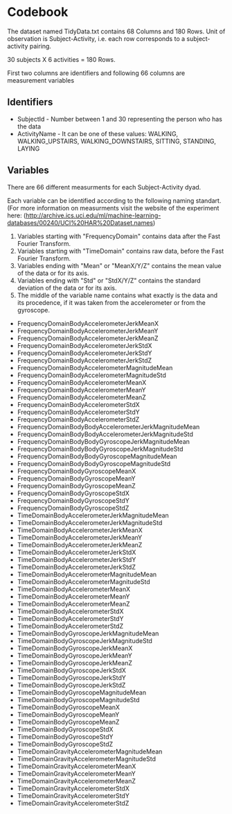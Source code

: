 # Codebook

The dataset named TidyData.txt contains 68 Columns and 180 Rows. Unit of observation is Subject-Activity, i.e. each row corresponds to a subject-activity pairing.

30 subjects X 6 activities = 180 Rows.

First two columns are identifiers and following 66 columns are measurement variables

## Identifiers

* SubjectId - Number between 1 and 30 representing the person who has the data
* ActivityName - It can be one of these values: WALKING, WALKING_UPSTAIRS, WALKING_DOWNSTAIRS, SITTING, STANDING, LAYING

## Variables

There are 66 different measurments for each Subject-Activity dyad.

Each variable can be identified according to the following naming standart. (For more information on measurments visit the website of the experiment here: (http://archive.ics.uci.edu/ml/machine-learning-databases/00240/UCI%20HAR%20Dataset.names)

1) Variables starting with "FrequencyDomain" contains data after the Fast Fourier Transform.
2) Variables starting with "TimeDomain" contains raw data, before the Fast Fourier Transform.
3) Variables ending with "Mean" or "MeanX/Y/Z" contains the mean value of the data or for its axis.
4) Variables ending with "Std" or "StdX/Y/Z" contains the standard deviation of the data or for its axis.
5) The middle of the variable name contains what exactly is the data and its procedence, if it was taken from the accelerometer or from the gyroscope.

* FrequencyDomainBodyAccelerometerJerkMeanX
* FrequencyDomainBodyAccelerometerJerkMeanY
* FrequencyDomainBodyAccelerometerJerkMeanZ
* FrequencyDomainBodyAccelerometerJerkStdX
* FrequencyDomainBodyAccelerometerJerkStdY
* FrequencyDomainBodyAccelerometerJerkStdZ
* FrequencyDomainBodyAccelerometerMagnitudeMean
* FrequencyDomainBodyAccelerometerMagnitudeStd
* FrequencyDomainBodyAccelerometerMeanX
* FrequencyDomainBodyAccelerometerMeanY
* FrequencyDomainBodyAccelerometerMeanZ
* FrequencyDomainBodyAccelerometerStdX
* FrequencyDomainBodyAccelerometerStdY
* FrequencyDomainBodyAccelerometerStdZ
* FrequencyDomainBodyBodyAccelerometerJerkMagnitudeMean
* FrequencyDomainBodyBodyAccelerometerJerkMagnitudeStd
* FrequencyDomainBodyBodyGyroscopeJerkMagnitudeMean
* FrequencyDomainBodyBodyGyroscopeJerkMagnitudeStd
* FrequencyDomainBodyBodyGyroscopeMagnitudeMean
* FrequencyDomainBodyBodyGyroscopeMagnitudeStd
* FrequencyDomainBodyGyroscopeMeanX
* FrequencyDomainBodyGyroscopeMeanY
* FrequencyDomainBodyGyroscopeMeanZ
* FrequencyDomainBodyGyroscopeStdX
* FrequencyDomainBodyGyroscopeStdY
* FrequencyDomainBodyGyroscopeStdZ
* TimeDomainBodyAccelerometerJerkMagnitudeMean
* TimeDomainBodyAccelerometerJerkMagnitudeStd
* TimeDomainBodyAccelerometerJerkMeanX
* TimeDomainBodyAccelerometerJerkMeanY
* TimeDomainBodyAccelerometerJerkMeanZ
* TimeDomainBodyAccelerometerJerkStdX
* TimeDomainBodyAccelerometerJerkStdY
* TimeDomainBodyAccelerometerJerkStdZ
* TimeDomainBodyAccelerometerMagnitudeMean
* TimeDomainBodyAccelerometerMagnitudeStd
* TimeDomainBodyAccelerometerMeanX
* TimeDomainBodyAccelerometerMeanY
* TimeDomainBodyAccelerometerMeanZ
* TimeDomainBodyAccelerometerStdX
* TimeDomainBodyAccelerometerStdY
* TimeDomainBodyAccelerometerStdZ
* TimeDomainBodyGyroscopeJerkMagnitudeMean
* TimeDomainBodyGyroscopeJerkMagnitudeStd
* TimeDomainBodyGyroscopeJerkMeanX
* TimeDomainBodyGyroscopeJerkMeanY
* TimeDomainBodyGyroscopeJerkMeanZ
* TimeDomainBodyGyroscopeJerkStdX
* TimeDomainBodyGyroscopeJerkStdY
* TimeDomainBodyGyroscopeJerkStdZ
* TimeDomainBodyGyroscopeMagnitudeMean
* TimeDomainBodyGyroscopeMagnitudeStd
* TimeDomainBodyGyroscopeMeanX
* TimeDomainBodyGyroscopeMeanY
* TimeDomainBodyGyroscopeMeanZ
* TimeDomainBodyGyroscopeStdX
* TimeDomainBodyGyroscopeStdY
* TimeDomainBodyGyroscopeStdZ
* TimeDomainGravityAccelerometerMagnitudeMean
* TimeDomainGravityAccelerometerMagnitudeStd
* TimeDomainGravityAccelerometerMeanX
* TimeDomainGravityAccelerometerMeanY
* TimeDomainGravityAccelerometerMeanZ
* TimeDomainGravityAccelerometerStdX
* TimeDomainGravityAccelerometerStdY
* TimeDomainGravityAccelerometerStdZ